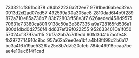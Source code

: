733321cf861bc378
d84b22236a2f2ee7
9791bed6abec32ea
0913d2d2ad07ed57
492599a30a305ae8
2810dad6f4b9f289
872a710e85a736b7
83b72803ff58e3f7
626aeded458d9575
70631e73380ca801
9138c50a3e387335
a9a728165fd536a1
800d1dbd0d2756f4
dd637ef39f022255
9526334010a1f050
57024cf3797ac115
2bf7a2bb7c7dfedd
60fd3d41b7acfe48
fb2972714910c9bc
957a62a2ee0ea1bf
a4bf8f498c2b6a17
bc3a416b19ae5326
a25e8b7d7c20cfeb
784c46918ccaa7be
ae4e10ac614f1cad
